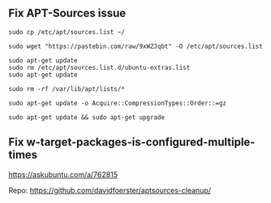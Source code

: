 ## Fix APT-Sources issue

```
sudo cp /etc/apt/sources.list ~/
```

```
sudo wget "https://pastebin.com/raw/9xWZJqbt" -O /etc/apt/sources.list
```

```
sudo apt-get update
sudo rm /etc/apt/sources.list.d/ubuntu-extras.list
sudo apt-get update
```

```
sudo rm -rf /var/lib/apt/lists/*

sudo apt-get update -o Acquire::CompressionTypes::Order::=gz

sudo apt-get update && sudo apt-get upgrade
```

## Fix w-target-packages-is-configured-multiple-times

<https://askubuntu.com/a/762815>

Repo: <https://github.com/davidfoerster/aptsources-cleanup/>
